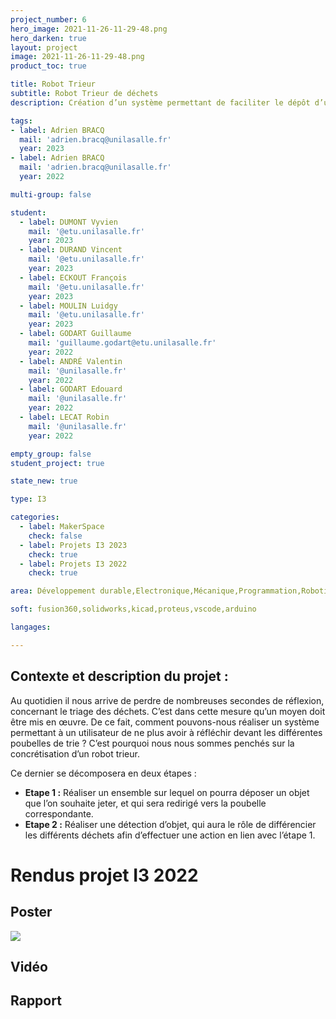 ```yaml
---
project_number: 6
hero_image: 2021-11-26-11-29-48.png
hero_darken: true
layout: project
image: 2021-11-26-11-29-48.png
product_toc: true

title: Robot Trieur
subtitle: Robot Trieur de déchets
description: Création d’un système permettant de faciliter le dépôt d’un déchet parmi plusieurs possibilités de tri.

tags: 
- label: Adrien BRACQ
  mail: 'adrien.bracq@unilasalle.fr'
  year: 2023
- label: Adrien BRACQ
  mail: 'adrien.bracq@unilasalle.fr'
  year: 2022

multi-group: false

student:
  - label: DUMONT Vyvien 
    mail: '@etu.unilasalle.fr'
    year: 2023
  - label: DURAND Vincent 
    mail: '@etu.unilasalle.fr'
    year: 2023
  - label: ECKOUT François 
    mail: '@etu.unilasalle.fr'
    year: 2023
  - label: MOULIN Luidgy 
    mail: '@etu.unilasalle.fr'
    year: 2023
  - label: GODART Guillaume
    mail: 'guillaume.godart@etu.unilasalle.fr'
    year: 2022
  - label: ANDRÉ Valentin
    mail: '@unilasalle.fr'
    year: 2022
  - label: GODART Edouard
    mail: '@unilasalle.fr'
    year: 2022
  - label: LECAT Robin
    mail: '@unilasalle.fr'
    year: 2022

empty_group: false
student_project: true

state_new: true

type: I3

categories:
  - label: MakerSpace
    check: false
  - label: Projets I3 2023
    check: true
  - label: Projets I3 2022
    check: true

area: Développement durable,Electronique,Mécanique,Programmation,Robotique

soft: fusion360,solidworks,kicad,proteus,vscode,arduino

langages:

---
```

## Contexte et description du projet  :

Au quotidien il nous arrive de perdre de nombreuses secondes de réflexion, concernant le triage des déchets. C’est dans cette mesure qu’un moyen doit être mis en œuvre.
De ce fait, comment pouvons-nous réaliser un système permettant à un utilisateur de ne plus avoir à réfléchir devant les différentes poubelles de trie ?
C’est pourquoi nous nous sommes penchés sur la concrétisation d’un robot trieur.

Ce dernier se décomposera en deux étapes :

- **Etape 1 :** Réaliser un ensemble sur lequel on pourra déposer un objet que l’on souhaite jeter, et qui sera redirigé vers la poubelle correspondante.
- **Etape 2 :** Réaliser une détection d’objet, qui aura le rôle de différencier les différents déchets afin d’effectuer une action en lien avec l’étape 1.

# Rendus projet I3 2022

## Poster

![](Groupe_n6.png)

## Vidéo

## Rapport